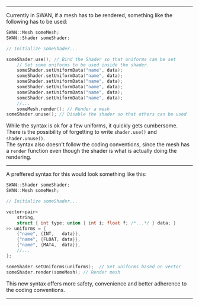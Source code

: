 ---------------------------------------------

Currently in SWAN, if a mesh has to be rendered, something like the following
has to be used:
```cpp
SWAN::Mesh someMesh;
SWAN::Shader someShader;

// Initialize someShader...

someShader.use(); // Bind the Shader so that uniforms can be set
	// Set some uniforms to be used inside the shader.
	someShader.setUniformData("name", data);
	someShader.setUniformData("name", data);
	someShader.setUniformData("name", data);
	someShader.setUniformData("name", data);
	someShader.setUniformData("name", data);
	someShader.setUniformData("name", data);
	//...
	someMesh.render(); // Render a mesh
someShader.unuse(); // Disable the shader so that others can be used
```

While the syntax is ok for a few uniforms, it quickly gets cumbersome.  
There is the possibility of forgetting to write `shader.use()` and `shader.unuse()`.  
The syntax also doesn't follow the coding conventions, since the mesh has
a `render` function even though the shader is what is actually doing the rendering.

---------------------------------------------

A preffered syntax for this would look something like this:
```cpp
SWAN::Shader someShader;
SWAN::Mesh someMesh;

// Initialize someShader...

vector<pair<
	string,
	struct { int type; union { int i; float f; /*...*/ } data; }
>> uniforms = {
	{"name", {INT,   data}},
	{"name", {FLOAT, data}},
	{"name", {MAT4,  data}},
	//...
};

someShader.setUniforms(uniforms);  // Set uniforms based on vector
someShader.render(someMesh); // Render mesh
```

This new syntax offers more safety, convenience and better adherence to the coding
conventions.

---------------------------------------------
